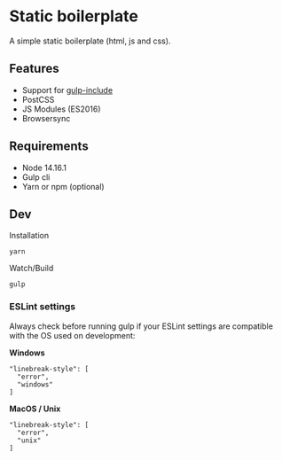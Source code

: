 # Static boilerplate
A simple static boilerplate (html, js and css).

## Features
- Support for [gulp-include](https://github.com/wiledal/gulp-include)
- PostCSS
- JS Modules (ES2016)
- Browsersync

## Requirements
- Node 14.16.1
- Gulp cli
- Yarn or npm (optional)

## Dev
Installation

```yarn```

Watch/Build

```gulp```



### ESLint settings
Always check before running gulp if your ESLint settings are compatible with the OS used on development:

**Windows**
```
"linebreak-style": [
  "error",
  "windows"
]
```

**MacOS / Unix**
```
"linebreak-style": [
  "error",
  "unix"
]
```
